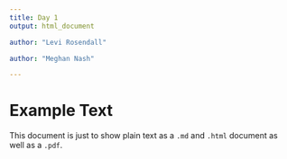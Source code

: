 ```yaml
---
title: Day 1
output: html_document

author: "Levi Rosendall"

author: "Meghan Nash"

---
```


# Example Text

This document is just to show plain text as a `.md` and `.html` document as well as a `.pdf`.
